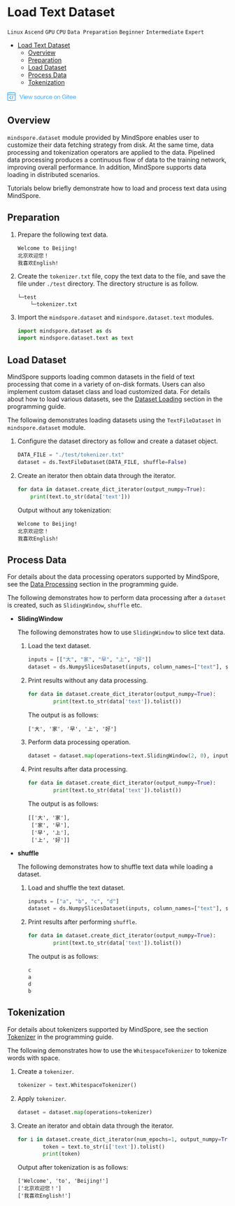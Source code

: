 # Load Text Dataset

`Linux` `Ascend` `GPU` `CPU` `Data Preparation` `Beginner` `Intermediate` `Expert`

<!-- TOC -->

- [Load Text Dataset](#load-text-dataset)
    - [Overview](#overview)
    - [Preparation](#preparation)
    - [Load Dataset](#load-dataset)
    - [Process Data](#process-data)
    - [Tokenization](#tokenization)

<!-- /TOC -->

<a href="https://gitee.com/mindspore/docs/blob/master/tutorials/source_en/use/text_loading.md" target="_blank"><img src="../_static/logo_source.png"></a>

## Overview

`mindspore.dataset` module provided by MindSpore enables user to customize their data fetching strategy from disk. At the same time, data processing and tokenization operators are applied to the data. Pipelined data processing produces a continuous flow of data to the training network, improving overall performance. In addition, MindSpore supports data loading in distributed scenarios.

Tutorials below briefly demonstrate how to load and process text data using MindSpore.

## Preparation

1. Prepare the following text data.

    ```
    Welcome to Beijing!
    北京欢迎您！
    我喜欢English!
    ```

2. Create the `tokenizer.txt` file, copy the text data to the file, and save the file under `./test` directory. The directory structure is as follow.

    ```
    └─test
        └─tokenizer.txt
    ```

3. Import the `mindspore.dataset` and `mindspore.dataset.text` modules.

    ```python
    import mindspore.dataset as ds
    import mindspore.dataset.text as text
    ```

## Load Dataset

MindSpore supports loading common datasets in the field of text processing that come in a variety of on-disk formats. Users can also implement custom dataset class and load customized data. For details about how to load various datasets, see the [Dataset Loading](https://www.mindspore.cn/api/en/master/programming_guide/dataset_loading.html) section in the programming guide.

The following demonstrates loading datasets using the `TextFileDataset` in `mindspore.dataset` module.

1. Configure the dataset directory as follow and create a dataset object.

    ```python
    DATA_FILE = "./test/tokenizer.txt"
    dataset = ds.TextFileDataset(DATA_FILE, shuffle=False)
    ```

2. Create an iterator then obtain data through the iterator.

    ```python
    for data in dataset.create_dict_iterator(output_numpy=True):
        print(text.to_str(data['text']))
    ```

    Output without any tokenization:

    ```
    Welcome to Beijing!
    北京欢迎您！
    我喜欢English!
    ```

## Process Data

For details about the data processing operators supported by MindSpore, see the [Data Processing](https://www.mindspore.cn/api/en/master/programming_guide/pipeline.html) section in the programming guide.

The following demonstrates how to perform data processing after a `dataset` is created, such as `SlidingWindow`, `shuffle` etc.

- **SlidingWindow**

    The following demonstrates how to use `SlidingWindow` to slice text data.

    1. Load the text dataset.

        ```python
        inputs = [["大", "家", "早", "上", "好"]]
        dataset = ds.NumpySlicesDataset(inputs, column_names=["text"], shuffle=False)
        ```

    2. Print results without any data processing.

        ```python
        for data in dataset.create_dict_iterator(output_numpy=True):
                print(text.to_str(data['text']).tolist())
        ```

        The output is as follows:

        ```
        ['大', '家', '早', '上', '好']
        ```

    3. Perform data processing operation.

        ```python
        dataset = dataset.map(operations=text.SlidingWindow(2, 0), input_columns=["text"])
        ```

    4. Print results after data processing.

        ```python
        for data in dataset.create_dict_iterator(output_numpy=True):
                print(text.to_str(data['text']).tolist())
        ```

        The output is as follows:

        ```
        [['大', '家'],
         ['家', '早'],
         ['早', '上'],
         ['上', '好']]
        ```

- **shuffle**

    The following demonstrates how to shuffle text data while loading a dataset.

    1. Load and shuffle the text dataset.

        ```python
        inputs = ["a", "b", "c", "d"]
        dataset = ds.NumpySlicesDataset(inputs, column_names=["text"], shuffle=True)
        ```

    2. Print results after performing `shuffle`.

        ```python
        for data in dataset.create_dict_iterator(output_numpy=True):
                print(text.to_str(data['text']).tolist())
        ```

        The output is as follows:

        ```
        c
        a
        d
        b
        ```

## Tokenization

For details about tokenizers supported by MindSpore, see the section [Tokenizer](https://www.mindspore.cn/api/en/master/programming_guide/tokenizer.html) in the programming guide.

The following demonstrates how to use the `WhitespaceTokenizer` to tokenize words with space.

1. Create a `tokenizer`.

    ```python
    tokenizer = text.WhitespaceTokenizer()
    ```

2. Apply `tokenizer`.

    ```python
    dataset = dataset.map(operations=tokenizer)
    ```

3. Create an iterator and obtain data through the iterator.

    ```python
    for i in dataset.create_dict_iterator(num_epochs=1, output_numpy=True):
            token = text.to_str(i['text']).tolist()
            print(token)
    ```

    Output after tokenization is as follows:

    ```
    ['Welcome', 'to', 'Beijing!']
    ['北京欢迎您！']
    ['我喜欢English!']
    ```
